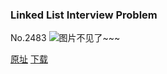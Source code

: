 ### Linked List Interview Problem
No.2483
![图片不见了~~~](https://imgs.xkcd.com/comics/linked_list_interview_problem.png)

[原址](https://xkcd.com//2483) [下载](https://imgs.xkcd.com/comics/linked_list_interview_problem.png)

